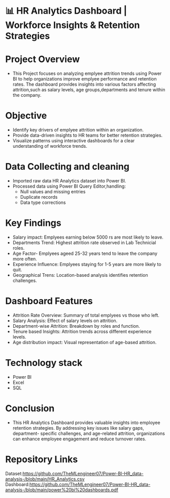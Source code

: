 # 📊 HR Analytics Dashboard | Workforce Insights & Retention Strategies

# Project Overview
* This Project focuses on analyzing emplyee attrition trends using Power BI to help organizations improve emplyee performance and retention rates.
  The dashboard provides insights into various factors affecting attrition,such as salary levels, age groups,departments and tenure within the company. 

# Objective

* Identify key drivers of emplyee attrition within an organization.
* Provide data-driven insights to HR teams for better retention strategies.
* Visualize patterns using interactive dashboards for a clear understanding of workforce trends.

# Data Collecting and cleaning

* Imported raw data HR Analytics dataset into Power BI.
* Processed data using Power BI Query Editor,handling:
   * Null values and missing entries
   * Duplicate records
   * Data type corrections

# Key Findings

* Salary impact: Emplyees earning below 5000 rs are most likely to leave.
* Departments Trend: Highest attrition rate observed in Lab Technicial roles.
* Age Factor- Emplyees ageed 25-32 years tend to leave the company more often.
* Experience Influence: Emplyees staying for 1-5 years are more likely to quit.
* Geographical Trens: Location-based analysis identifies retention challenges.

# Dashboard Features

* Attrition Rate Overview: Summary of total emplyees vs those who left.
* Salary Analysis: Effect of salary levels on attrition.
* Department-wise Attrition: Breakdown by roles and function.
* Tenure based Insights: Attrition trends across different experience levels.
* Age distribution impact: Visual representation of age-based attrition.


# Technology stack

* Power BI
* Excel
* SQL

# Conclusion

* This HR Analytics Dashboard provides valuable insights into employee retention strategies. By addressing key issues like salary gaps, department- 
  specific challenges, and age-related attrition, organizations can enhance employee engagement and reduce turnover rates.

# Repository Links

Dataset:https://github.com/TheMLengineer07/Power-BI-HR_data-analysis-/blob/main/HR_Analytics.csv
Dashboard:https://github.com/TheMLengineer07/Power-BI-HR_data-analysis-/blob/main/power%20bi%20dashboards.pdf



